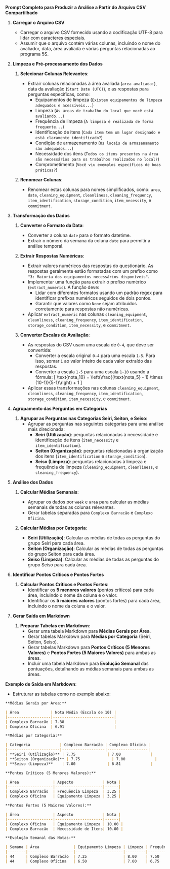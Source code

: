 **Prompt Completo para Produzir a Análise a Partir do Arquivo CSV Compartilhado**

1. **Carregar o Arquivo CSV**
   - Carregar o arquivo CSV fornecido usando a codificação UTF-8 para lidar com caracteres especiais.
   - Assumir que o arquivo contém várias colunas, incluindo o nome do avaliador, data, área avaliada e várias perguntas relacionadas ao programa 5S.

2. **Limpeza e Pré-processamento dos Dados**
   1. **Selecionar Colunas Relevantes**:
      - Extrair colunas relacionadas à área avaliada (`area avaliada:`), data da avaliação (`Start Date (UTC)`), e as respostas para perguntas específicas, como:
        - Equipamentos de limpeza (`Existem equipamentos de limpeza adequados e acessíveis...`)
        - Limpeza (`As áreas de trabalho do local que você está avaliando...`)
        - Frequência de limpeza (`A limpeza é realizada de forma frequente...`)
        - Identificação de itens (`Cada item tem um lugar designado e está claramente identificado?`)
        - Condição de armazenamento (`Os locais de armazenamento são adequados...`)
        - Necessidade dos itens (`Todos os itens presentes na área são necessários para os trabalhos realizados no local?`)
        - Comprometimento (`Você viu exemplos específicos de boas práticas?`)
   
   2. **Renomear Colunas**:
      - Renomear estas colunas para nomes simplificados, como: `area`, `date`, `cleaning_equipment`, `cleanliness`, `cleaning_frequency`, `item_identification`, `storage_condition`, `item_necessity`, e `commitment`.

3. **Transformação dos Dados**
   1. **Converter o Formato da Data**:
      - Converter a coluna `date` para o formato datetime.
      - Extrair o número da semana da coluna `date` para permitir a análise temporal.

   2. **Extrair Respostas Numéricas**:
      - Extrair valores numéricos das respostas do questionário. As respostas geralmente estão formatadas com um prefixo como `"3: Maioria dos equipamentos necessários disponíveis"`.
      - Implementar uma função para extrair o prefixo numérico (`extract_numeric`). A função deve:
        - Lidar com diferentes formatos usando um padrão regex para identificar prefixos numéricos seguidos de dois pontos.
        - Garantir que valores como `None` sejam atribuídos corretamente para respostas não numéricas.
      - Aplicar `extract_numeric` nas colunas `cleaning_equipment`, `cleanliness`, `cleaning_frequency`, `item_identification`, `storage_condition`, `item_necessity`, e `commitment`.

   3. **Converter Escalas de Avaliação**:
      - As respostas do CSV usam uma escala de `0-4`, que deve ser convertida:
        - Converter a escala original `0-4` para uma escala `1-5`. Para isso, somar `1` ao valor inteiro de cada valor extraído das respostas.
        - Converter a escala `1-5` para uma escala `1-10` usando a fórmula:
          \[
          \text{nota\_10} = \left(\frac{(\text{nota\_5} - 1) \times (10-1)}{5-1}\right) + 1
          \]
      - Aplicar essas transformações nas colunas `cleaning_equipment`, `cleanliness`, `cleaning_frequency`, `item_identification`, `storage_condition`, `item_necessity`, e `commitment`.

4. **Agrupamento das Perguntas em Categorias**
   1. **Agrupar as Perguntas nas Categorias Seiri, Seiton, e Seiso**:
      - Agrupar as perguntas nas seguintes categorias para uma análise mais direcionada:
        - **Seiri (Utilização)**: perguntas relacionadas à necessidade e identificação de itens (`item_necessity` e `item_identification`).
        - **Seiton (Organização)**: perguntas relacionadas à organização dos itens (`item_identification` e `storage_condition`).
        - **Seiso (Limpeza)**: perguntas relacionadas à limpeza e frequência de limpeza (`cleaning_equipment`, `cleanliness`, e `cleaning_frequency`).

5. **Análise dos Dados**
   1. **Calcular Médias Semanais**:
      - Agrupar os dados por `week` e `area` para calcular as médias semanais de todas as colunas relevantes.
      - Gerar tabelas separadas para `Complexo Barracão` e `Complexo Oficina`.

   2. **Calcular Médias por Categoria**:
      - **Seiri (Utilização)**: Calcular as médias de todas as perguntas do grupo Seiri para cada área.
      - **Seiton (Organização)**: Calcular as médias de todas as perguntas do grupo Seiton para cada área.
      - **Seiso (Limpeza)**: Calcular as médias de todas as perguntas do grupo Seiso para cada área.

6. **Identificar Pontos Críticos e Pontos Fortes**
   1. **Calcular Pontos Críticos e Pontos Fortes**:
      - Identificar os **5 menores valores** (pontos críticos) para cada área, incluindo o nome da coluna e o valor.
      - Identificar os **5 maiores valores** (pontos fortes) para cada área, incluindo o nome da coluna e o valor.

7. **Gerar Saída em Markdown**
   1. **Preparar Tabelas em Markdown**:
      - Gerar uma tabela Markdown para **Médias Gerais por Área**.
      - Gerar tabelas Markdown para **Médias por Categoria** (Seiri, Seiton, Seiso).
      - Gerar tabelas Markdown para **Pontos Críticos (5 Menores Valores)** e **Pontos Fortes (5 Maiores Valores)** para ambas as áreas.
      - Incluir uma tabela Markdown para **Evolução Semanal** das pontuações, detalhando as médias semanais para ambas as áreas.

**Exemplo de Saída em Markdown**:
- Estruturar as tabelas como no exemplo abaixo:

```markdown
**Médias Gerais por Área:**

| Área              | Nota Média (Escala de 10) |
|-------------------|---------------------------|
| Complexo Barracão | 7.38                      |
| Complexo Oficina  | 6.91                      |

**Médias por Categoria:**

| Categoria             | Complexo Barracão | Complexo Oficina |
|-----------------------|-------------------|------------------|
| **Seiri (Utilização)** | 7.75              | 7.00             |
| **Seiton (Organização)** | 7.75              | 7.00             |
| **Seiso (Limpeza)**    | 7.00              | 6.81             |

**Pontos Críticos (5 Menores Valores):**

| Área               | Aspecto             | Nota |
|--------------------|---------------------|------|
| Complexo Barracão  | Frequência Limpeza  | 3.25 |
| Complexo Oficina   | Equipamento Limpeza | 3.25 |

**Pontos Fortes (5 Maiores Valores):**

| Área               | Aspecto             | Nota |
|--------------------|---------------------|------|
| Complexo Oficina   | Equipamento Limpeza | 10.00 |
| Complexo Barracão  | Necessidade de Itens| 10.00 |

**Evolução Semanal das Notas:**

| Semana | Área               | Equipamento Limpeza | Limpeza | Frequência Limpeza | Identificação Itens | Condição Armazenamento | Necessidade de Itens | Comprometimento |
|--------|--------------------|---------------------|---------|--------------------|---------------------|------------------------|----------------------|-----------------|
| 44     | Complexo Barracão  | 7.25                | 8.00    | 7.50               | 7.00                | 7.75                   | 7.50                 | 8.00            |
| 44     | Complexo Oficina   | 6.50                | 7.00    | 6.75               | 6.25                | 7.00                   | 7.00                 | 7.25            |
```
